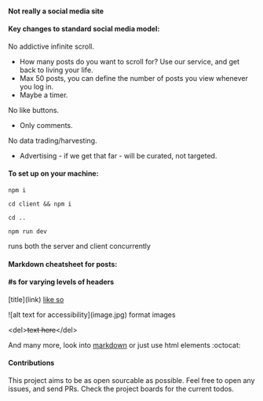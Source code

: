 #### Not really a social media site


#### Key changes to standard social media model:

No addictive infinite scroll.
- How many posts do you want to scroll for? Use our service, and get back to living your life. 
- Max 50 posts, you can define the number of posts you view whenever you log in.
- Maybe a timer.

No like buttons. 
- Only comments.

No data trading/harvesting.
- Advertising - if we get that far - will be curated, not targeted.

#### To set up on your machine:

```
npm i
```
```
cd client && npm i
```
```
cd ..
```
```
npm run dev
```
runs both the server and client concurrently
#### Markdown cheatsheet for posts:

<h4>#s for varying levels of headers</h4>

\[title](link) [like so](https://www.youtube.com/watch?v=wpV-gGA4PSk&ab_channel=OfficialRickAstleyOfficialRickAstleyOfficialArtistChannel)

\!\[alt text for accessibility](image.jpg) format images

\<del><del>text here</del>\</del>

And many more, look into [markdown](https://www.markdownguide.org/cheat-sheet) or just use html elements :octocat:

#### Contributions
This project aims to be as open sourcable as possible. Feel free to open any issues, and send PRs. Check the project boards for the current todos.